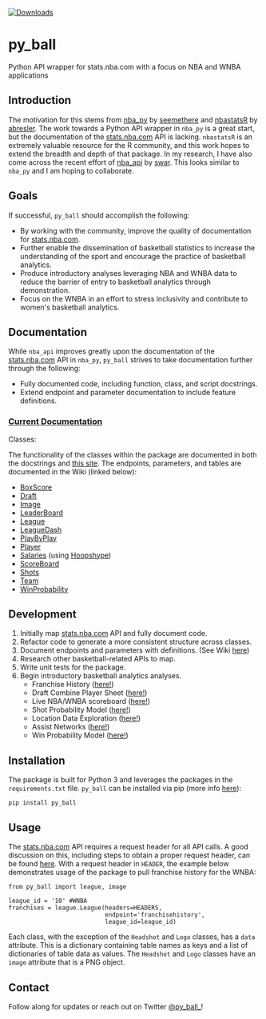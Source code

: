 [![Downloads](https://pepy.tech/badge/py-ball)](https://pepy.tech/project/py-ball)

# py_ball
Python API wrapper for stats.nba.com with a focus on NBA and WNBA applications

## Introduction

The motivation for this stems from [nba_py](https://github.com/seemethere/nba_py) by [seemethere](https://github.com/seemethere) and [nbastatsR](https://github.com/abresler/nbastatR) by [abresler](https://github.com/abresler). The work towards a Python API wrapper in `nba_py` is a great start, but the documentation of the [stats.nba.com](https://stats.nba.com) API is lacking. `nbastatsR` is an extremely valuable resource for the R community, and this work hopes to extend the breadth and depth of that package. In my research, I have also come across the recent effort of [nba_api](https://github.com/swar/nba_api) by [swar](https://github.com/swar). This looks similar to `nba_py` and I am hoping to collaborate.

## Goals

If successful, `py_ball` should accomplish the following:
- By working with the community, improve the quality of documentation for [stats.nba.com](https://stats.nba.com).
- Further enable the dissemination of basketball statistics to increase the understanding of the sport and encourage the practice of basketball analytics.
- Produce introductory analyses leveraging NBA and WNBA data to reduce the barrier of entry to basketball analytics through demonstration.
- Focus on the WNBA in an effort to stress inclusivity and contribute to women's basketball analytics.

## Documentation

While `nba_api` improves greatly upon the documentation of the [stats.nba.com](https://stats.nba.com) API in `nba_py`, `py_ball` strives to take documentation further through the following:
- Fully documented code, including function, class, and script docstrings.
- Extend endpoint and parameter documentation to include feature definitions.

### [Current Documentation](https://github.com/basketballrelativity/py_ball/wiki)

Classes:

The functionality of the classes within the package are documented in both the docstrings and [this site](https://basketballrelativity.github.io/py_ball/_build/html/index.html). The endpoints, parameters, and tables are documented in the Wiki (linked below):

- [BoxScore](https://github.com/basketballrelativity/py_ball/wiki/BoxScore)
- [Draft](https://github.com/basketballrelativity/py_ball/wiki/Draft)
- [Image](https://github.com/basketballrelativity/py_ball/wiki/Image)
- [LeaderBoard](https://github.com/basketballrelativity/py_ball/wiki/LeaderBoard)
- [League](https://github.com/basketballrelativity/py_ball/wiki/League)
- [LeagueDash](https://github.com/basketballrelativity/py_ball/wiki/LeagueDash)
- [PlayByPlay](https://github.com/basketballrelativity/py_ball/wiki/PlayByPlay)
- [Player](https://github.com/basketballrelativity/py_ball/wiki/Player)
- [Salaries](https://github.com/basketballrelativity/py_ball/wiki/Salaries) (using [Hoopshype](https://hoopshype.com/))
- [ScoreBoard](https://github.com/basketballrelativity/py_ball/wiki/ScoreBoard)
- [Shots](https://github.com/basketballrelativity/py_ball/wiki/Shots)
- [Team](https://github.com/basketballrelativity/py_ball/wiki/Team)
- [WinProbability](https://github.com/basketballrelativity/py_ball/wiki/WinProbability)

## Development

1. Initially map [stats.nba.com](https://stats.nba.com) API and fully document code.
2. Refactor code to generate a more consistent structure across classes.
3. Document endpoints and parameters with definitions. (See Wiki [here](https://github.com/basketballrelativity/py_ball/wiki))
4. Research other basketball-related APIs to map.
5. Write unit tests for the package.
6. Begin introductory basketball analytics analyses.
    - Franchise History ([here!](https://github.com/basketballrelativity/franchise_history))
    - Draft Combine Player Sheet ([here!](https://github.com/basketballrelativity/draft_combine))
    - Live NBA/WNBA scoreboard ([here!](https://github.com/basketballrelativity/scoreboard))
    - Shot Probability Model ([here!](https://github.com/basketballrelativity/shot_probability))
    - Location Data Exploration ([here!](https://github.com/basketballrelativity/location_data))
    - Assist Networks ([here!](https://github.com/basketballrelativity/assist_networks))
    - Win Probability Model ([here!](https://github.com/basketballrelativity/py_ball/wiki/WinProbability))

## Installation

The package is built for Python 3 and leverages the packages in the `requirements.txt` file. `py_ball` can be installed via pip (more info [here](https://pypi.org/project/py-ball/)):
```
pip install py_ball
```

## Usage

The [stats.nba.com](https://stats.nba.com) API requires a request header for all API calls. A good discussion on this, including steps to obtain a proper request header, can be found [here](https://stackoverflow.com/questions/46781563/how-to-obtain-a-json-response-from-the-stats-nba-com-api). With a request header in `HEADER`, the example below demonstrates usage of the package to pull franchise history for the WNBA:

```
from py_ball import league, image

league_id = '10' #WNBA
franchises = league.League(headers=HEADERS,
                           endpoint='franchisehistory',
                           league_id=league_id)
```

Each class, with the exception of the `Headshot` and `Logo` classes, has a `data` attribute. This is a dictionary containing table names as keys and a list of dictionaries of table data as values. The `Headshot` and `Logo` classes have an `image` attribute that is a PNG object.

## Contact

Follow along for updates or reach out on Twitter [@py_ball_](https://twitter.com/py_ball_)!
